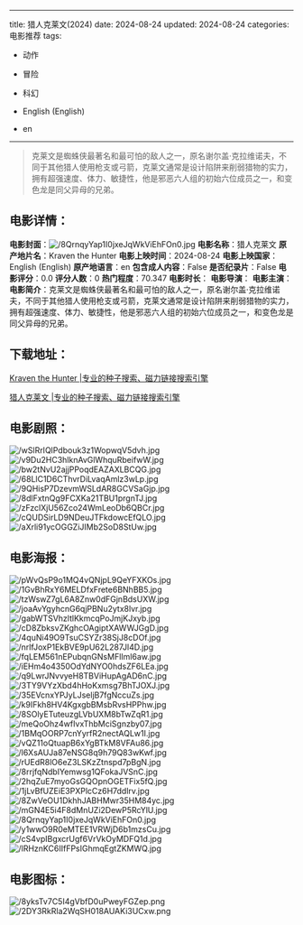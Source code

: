 
---
title: 猎人克莱文(2024)
date: 2024-08-24
updated: 2024-08-24
categories: 电影推荐
tags:
- 动作
- 冒险
- 科幻

- English (English)
- en
---


> 克莱文是蜘蛛侠最著名和最可怕的敌人之一，原名谢尔盖·克拉维诺夫，不同于其他猎人使用枪支或弓箭，克莱文通常是设计陷阱来削弱猎物的实力，拥有超强速度、体力、敏捷性，他是邪恶六人组的初始六位成员之一，和变色龙是同父异母的兄弟。

## **电影详情**：

**电影封面**：<img src="https://image.tmdb.org/t/p/w200/8QrnqyYap1I0jxeJqWkViEhFOn0.jpg" alt="/8QrnqyYap1I0jxeJqWkViEhFOn0.jpg" title="/8QrnqyYap1I0jxeJqWkViEhFOn0.jpg">
**电影名称**：猎人克莱文
**原产地片名**：Kraven the Hunter
**电影上映时间**：2024-08-24
**电影上映国家**：English (English)
**原产地语言**：en
**包含成人内容**：False
**是否纪录片**：False
**电影评分**：0.0
**评分人数**：0
**热门程度**：70.347
**电影时长**：
**电影导演**：
**电影主演**：
**电影简介**：克莱文是蜘蛛侠最著名和最可怕的敌人之一，原名谢尔盖·克拉维诺夫，不同于其他猎人使用枪支或弓箭，克莱文通常是设计陷阱来削弱猎物的实力，拥有超强速度、体力、敏捷性，他是邪恶六人组的初始六位成员之一，和变色龙是同父异母的兄弟。

## **下载地址**：
[Kraven the Hunter |专业的种子搜索、磁力链接搜索引擎](https://movie.amd794.com:2083/?search=Kraven%20the%20Hunter&ordering=&mode=match_phrase&page_size=10&page=1)

[猎人克莱文 |专业的种子搜索、磁力链接搜索引擎](https://movie.amd794.com:2083/?search=%E7%8C%8E%E4%BA%BA%E5%85%8B%E8%8E%B1%E6%96%87&ordering=&mode=match_phrase&page_size=10&page=1)
 

## **电影剧照**：
<img src="https://image.tmdb.org/t/p/original/wSlRrIQlPdbouk3z1WopwqV5dvh.jpg" alt="/wSlRrIQlPdbouk3z1WopwqV5dvh.jpg" title="/wSlRrIQlPdbouk3z1WopwqV5dvh.jpg"><img src="https://image.tmdb.org/t/p/original/v9Du2HC3hlknAvGlWhquRbeifwW.jpg" alt="/v9Du2HC3hlknAvGlWhquRbeifwW.jpg" title="/v9Du2HC3hlknAvGlWhquRbeifwW.jpg"><img src="https://image.tmdb.org/t/p/original/bw2tNvU2ajjPPoqdEAZAXLBCQG.jpg" alt="/bw2tNvU2ajjPPoqdEAZAXLBCQG.jpg" title="/bw2tNvU2ajjPPoqdEAZAXLBCQG.jpg"><img src="https://image.tmdb.org/t/p/original/68LlC1D6CThvrDiLvaqAmlz3wLp.jpg" alt="/68LlC1D6CThvrDiLvaqAmlz3wLp.jpg" title="/68LlC1D6CThvrDiLvaqAmlz3wLp.jpg"><img src="https://image.tmdb.org/t/p/original/9QHisP7DzevmWSLdAR8GCVSaGjp.jpg" alt="/9QHisP7DzevmWSLdAR8GCVSaGjp.jpg" title="/9QHisP7DzevmWSLdAR8GCVSaGjp.jpg"><img src="https://image.tmdb.org/t/p/original/8dlFxtnQg9FCXKa21TBU1prgnTJ.jpg" alt="/8dlFxtnQg9FCXKa21TBU1prgnTJ.jpg" title="/8dlFxtnQg9FCXKa21TBU1prgnTJ.jpg"><img src="https://image.tmdb.org/t/p/original/zFzclXjU56Zco24WmLeoDb6QBCr.jpg" alt="/zFzclXjU56Zco24WmLeoDb6QBCr.jpg" title="/zFzclXjU56Zco24WmLeoDb6QBCr.jpg"><img src="https://image.tmdb.org/t/p/original/cQUDSirLD9NDeuJTFkdowcEfQLO.jpg" alt="/cQUDSirLD9NDeuJTFkdowcEfQLO.jpg" title="/cQUDSirLD9NDeuJTFkdowcEfQLO.jpg"><img src="https://image.tmdb.org/t/p/original/aXrli91ycOGGZiJIMb2SoD8StUw.jpg" alt="/aXrli91ycOGGZiJIMb2SoD8StUw.jpg" title="/aXrli91ycOGGZiJIMb2SoD8StUw.jpg">

## **电影海报**：
<img src="https://image.tmdb.org/t/p/original/pWvQsP9o1MQ4vQNjpL9QeYFXKOs.jpg" alt="/pWvQsP9o1MQ4vQNjpL9QeYFXKOs.jpg" title="/pWvQsP9o1MQ4vQNjpL9QeYFXKOs.jpg"><img src="https://image.tmdb.org/t/p/original/1GvBhRxY6MELDfxFrete6BNhBB5.jpg" alt="/1GvBhRxY6MELDfxFrete6BNhBB5.jpg" title="/1GvBhRxY6MELDfxFrete6BNhBB5.jpg"><img src="https://image.tmdb.org/t/p/original/tzWswZ7gL6A8Znw0dFGjnBdsUXW.jpg" alt="/tzWswZ7gL6A8Znw0dFGjnBdsUXW.jpg" title="/tzWswZ7gL6A8Znw0dFGjnBdsUXW.jpg"><img src="https://image.tmdb.org/t/p/original/joaAvYgyhcnG6qjPBNu2ytx8lvr.jpg" alt="/joaAvYgyhcnG6qjPBNu2ytx8lvr.jpg" title="/joaAvYgyhcnG6qjPBNu2ytx8lvr.jpg"><img src="https://image.tmdb.org/t/p/original/gabWTSVhzltlKkmcqPoJmjKJxyb.jpg" alt="/gabWTSVhzltlKkmcqPoJmjKJxyb.jpg" title="/gabWTSVhzltlKkmcqPoJmjKJxyb.jpg"><img src="https://image.tmdb.org/t/p/original/cD8ZbksvZKghcOAgiptXAWWJGgD.jpg" alt="/cD8ZbksvZKghcOAgiptXAWWJGgD.jpg" title="/cD8ZbksvZKghcOAgiptXAWWJGgD.jpg"><img src="https://image.tmdb.org/t/p/original/4quNi49O9TsuCSYZr38SjJ8cDOf.jpg" alt="/4quNi49O9TsuCSYZr38SjJ8cDOf.jpg" title="/4quNi49O9TsuCSYZr38SjJ8cDOf.jpg"><img src="https://image.tmdb.org/t/p/original/nrlfJoxP1EkBVE9pU62L287Jl4D.jpg" alt="/nrlfJoxP1EkBVE9pU62L287Jl4D.jpg" title="/nrlfJoxP1EkBVE9pU62L287Jl4D.jpg"><img src="https://image.tmdb.org/t/p/original/fqLEM561nEPubqnGNsMFlIml6aw.jpg" alt="/fqLEM561nEPubqnGNsMFlIml6aw.jpg" title="/fqLEM561nEPubqnGNsMFlIml6aw.jpg"><img src="https://image.tmdb.org/t/p/original/iEHm4o4350OdYdNYO0hdsZF6LEa.jpg" alt="/iEHm4o4350OdYdNYO0hdsZF6LEa.jpg" title="/iEHm4o4350OdYdNYO0hdsZF6LEa.jpg"><img src="https://image.tmdb.org/t/p/original/q9LwrJNvvyeH8TBViHupAgAD6nC.jpg" alt="/q9LwrJNvvyeH8TBViHupAgAD6nC.jpg" title="/q9LwrJNvvyeH8TBViHupAgAD6nC.jpg"><img src="https://image.tmdb.org/t/p/original/3TY9VYzXbd4hHoKxmsg7BhTJOXJ.jpg" alt="/3TY9VYzXbd4hHoKxmsg7BhTJOXJ.jpg" title="/3TY9VYzXbd4hHoKxmsg7BhTJOXJ.jpg"><img src="https://image.tmdb.org/t/p/original/35EVcnxYPJyLJseljB7fgNccuZs.jpg" alt="/35EVcnxYPJyLJseljB7fgNccuZs.jpg" title="/35EVcnxYPJyLJseljB7fgNccuZs.jpg"><img src="https://image.tmdb.org/t/p/original/k9IFkh8HV4KgxgbBMsbRvsHPPhw.jpg" alt="/k9IFkh8HV4KgxgbBMsbRvsHPPhw.jpg" title="/k9IFkh8HV4KgxgbBMsbRvsHPPhw.jpg"><img src="https://image.tmdb.org/t/p/original/8SOlyETuteuzgLVbUXM8bTwZqR1.jpg" alt="/8SOlyETuteuzgLVbUXM8bTwZqR1.jpg" title="/8SOlyETuteuzgLVbUXM8bTwZqR1.jpg"><img src="https://image.tmdb.org/t/p/original/meQoOhz4wfIvxThbMciSgnzby07.jpg" alt="/meQoOhz4wfIvxThbMciSgnzby07.jpg" title="/meQoOhz4wfIvxThbMciSgnzby07.jpg"><img src="https://image.tmdb.org/t/p/original/1BMqOORP7cnYyrfR2nectAQLw1I.jpg" alt="/1BMqOORP7cnYyrfR2nectAQLw1I.jpg" title="/1BMqOORP7cnYyrfR2nectAQLw1I.jpg"><img src="https://image.tmdb.org/t/p/original/vQZ11oQtuapB6xYgBTkM8VFAu86.jpg" alt="/vQZ11oQtuapB6xYgBTkM8VFAu86.jpg" title="/vQZ11oQtuapB6xYgBTkM8VFAu86.jpg"><img src="https://image.tmdb.org/t/p/original/l6XsAUJa87eNSG8q9h79Q83wKwf.jpg" alt="/l6XsAUJa87eNSG8q9h79Q83wKwf.jpg" title="/l6XsAUJa87eNSG8q9h79Q83wKwf.jpg"><img src="https://image.tmdb.org/t/p/original/rUEdR8lO6eZ3LSKzZtnspd7pBgN.jpg" alt="/rUEdR8lO6eZ3LSKzZtnspd7pBgN.jpg" title="/rUEdR8lO6eZ3LSKzZtnspd7pBgN.jpg"><img src="https://image.tmdb.org/t/p/original/8rrjfqNdbIYemwsg1QFokaJVSnC.jpg" alt="/8rrjfqNdbIYemwsg1QFokaJVSnC.jpg" title="/8rrjfqNdbIYemwsg1QFokaJVSnC.jpg"><img src="https://image.tmdb.org/t/p/original/2hqZuE7myoGsGQOpnOGETFix5fQ.jpg" alt="/2hqZuE7myoGsGQOpnOGETFix5fQ.jpg" title="/2hqZuE7myoGsGQOpnOGETFix5fQ.jpg"><img src="https://image.tmdb.org/t/p/original/1jLvBfUZEiE3PXPlcCz6H7ddlrv.jpg" alt="/1jLvBfUZEiE3PXPlcCz6H7ddlrv.jpg" title="/1jLvBfUZEiE3PXPlcCz6H7ddlrv.jpg"><img src="https://image.tmdb.org/t/p/original/8ZwVeOU1DkhhJABHMwr35HM84yc.jpg" alt="/8ZwVeOU1DkhhJABHMwr35HM84yc.jpg" title="/8ZwVeOU1DkhhJABHMwr35HM84yc.jpg"><img src="https://image.tmdb.org/t/p/original/mGN4E5i4F8dMnUZi2DewP5RcYlU.jpg" alt="/mGN4E5i4F8dMnUZi2DewP5RcYlU.jpg" title="/mGN4E5i4F8dMnUZi2DewP5RcYlU.jpg"><img src="https://image.tmdb.org/t/p/original/8QrnqyYap1I0jxeJqWkViEhFOn0.jpg" alt="/8QrnqyYap1I0jxeJqWkViEhFOn0.jpg" title="/8QrnqyYap1I0jxeJqWkViEhFOn0.jpg"><img src="https://image.tmdb.org/t/p/original/y1wwO9R0eMTEE1VRWjD6b1mzsCu.jpg" alt="/y1wwO9R0eMTEE1VRWjD6b1mzsCu.jpg" title="/y1wwO9R0eMTEE1VRWjD6b1mzsCu.jpg"><img src="https://image.tmdb.org/t/p/original/cS4vpIBgxcrUgf6VrVkOyMDFQ1d.jpg" alt="/cS4vpIBgxcrUgf6VrVkOyMDFQ1d.jpg" title="/cS4vpIBgxcrUgf6VrVkOyMDFQ1d.jpg"><img src="https://image.tmdb.org/t/p/original/lRHznKC6IIfFPsIGhmqEgtZKMWQ.jpg" alt="/lRHznKC6IIfFPsIGhmqEgtZKMWQ.jpg" title="/lRHznKC6IIfFPsIGhmqEgtZKMWQ.jpg">

## **电影图标**：
<img src="https://image.tmdb.org/t/p/original/8yksTv7C5I4gVbfD0uPweyFGZep.png" alt="/8yksTv7C5I4gVbfD0uPweyFGZep.png" title="/8yksTv7C5I4gVbfD0uPweyFGZep.png"><img src="https://image.tmdb.org/t/p/original/2DY3RkRla2WqSH018AUAKi3UCxw.png" alt="/2DY3RkRla2WqSH018AUAKi3UCxw.png" title="/2DY3RkRla2WqSH018AUAKi3UCxw.png">
